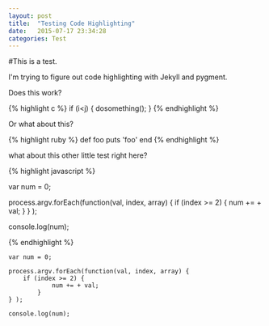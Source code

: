 ```yaml
---
layout: post
title:  "Testing Code Highlighting"
date:   2015-07-17 23:34:28
categories: Test
---
```


#This is a test.

I'm trying to figure out code highlighting with Jekyll and pygment.

Does this work?

{% highlight c %}
if (i<j) {
dosomething();
}
{% endhighlight %}

Or what about this?

{% highlight ruby %}
def foo
  puts 'foo'
end
{% endhighlight %}

what about this other little test right here?

{% highlight javascript %}

var num = 0;

process.argv.forEach(function(val, index, array) {
	if (index >= 2) {
            num += + val;
        }
} );

console.log(num);

{% endhighlight %}

```
var num = 0;

process.argv.forEach(function(val, index, array) {
	if (index >= 2) {
            num += + val;
        }
} );

console.log(num);
```
